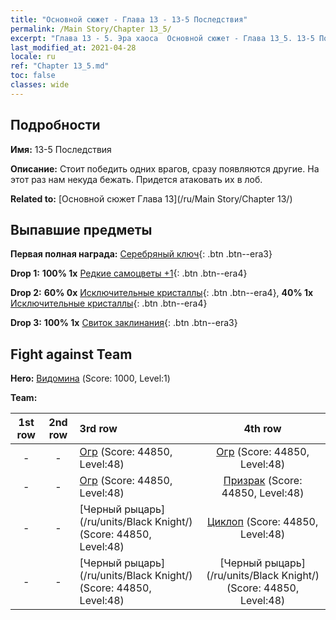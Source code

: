 ```yaml
---
title: "Основной сюжет - Глава 13 - 13-5 Последствия"
permalink: /Main Story/Chapter 13_5/
excerpt: "Глава 13 - 5. Эра хаоса  Основной сюжет - Глава 13_5. 13-5 Последствия"
last_modified_at: 2021-04-28
locale: ru
ref: "Chapter 13_5.md"
toc: false
classes: wide
---
```


## Подробности

 **Имя:** 13-5 Последствия

 **Описание:** Стоит победить одних врагов, сразу появляются другие. На этот раз нам некуда бежать. Придется атаковать их в лоб.

 **Related to:** [Основной сюжет Глава 13](/ru/Main Story/Chapter 13/)

## Выпавшие предметы

 **Первая полная награда:** [Серебряный ключ](/ItemsRU/con_693/){: .btn .btn--era3}

 **Drop 1:** **100% 1x** [Редкие самоцветы +1](/ItemsRU/mat_44/){: .btn .btn--era4}

 **Drop 2:** **60% 0x** [Исключительные кристаллы](/ItemsRU/mat_38/){: .btn .btn--era4}, **40% 1x** [Исключительные кристаллы](/ItemsRU/mat_38/){: .btn .btn--era4}

 **Drop 3:** **100% 1x** [Свиток заклинания](/ItemsRU/con_694/){: .btn .btn--era3}


## Fight against Team
 **Hero:** [Видомина](/ru/heroes/Vidomina/) (Score: 1000, Level:1)

 **Team:**


  | 1st row | 2nd row | 3rd row | 4th row |
  |:----:|:----:|:----|:----:|
  | - | - | [Огр](/ru/units/Ogre/) (Score: 44850, Level:48)  | [Огр](/ru/units/Ogre/) (Score: 44850, Level:48)  |
  | - | - | [Огр](/ru/units/Ogre/) (Score: 44850, Level:48)  | [Призрак](/ru/units/Wight/) (Score: 44850, Level:48)  |
  | - | - | [Черный рыцарь](/ru/units/Black Knight/) (Score: 44850, Level:48)  | [Циклоп](/ru/units/Cyclops/) (Score: 44850, Level:48)  |
  | - | - | [Черный рыцарь](/ru/units/Black Knight/) (Score: 44850, Level:48)  | [Черный рыцарь](/ru/units/Black Knight/) (Score: 44850, Level:48)  |


